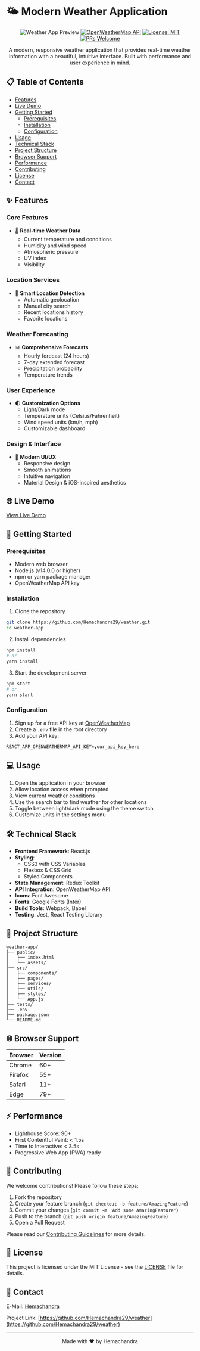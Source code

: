 # 🌤️ Modern Weather Application

<div align="center">

![Weather App Preview](https://hemachandra29.github.io/-Weather/)
[![OpenWeatherMap API](https://img.shields.io/badge/OpenWeatherMap-API-orange)](https://openweathermap.org/api)
[![License: MIT](https://img.shields.io/badge/License-MIT-yellow.svg)](https://opensource.org/licenses/MIT)
[![PRs Welcome](https://img.shields.io/badge/PRs-welcome-brightgreen.svg)](http://makeapullrequest.com)

A modern, responsive weather application that provides real-time weather information with a beautiful, intuitive interface. Built with performance and user experience in mind.

</div>

## 📋 Table of Contents

- [Features](#-features)
- [Live Demo](#-live-demo)
- [Getting Started](#-getting-started)
  - [Prerequisites](#prerequisites)
  - [Installation](#installation)
  - [Configuration](#configuration)
- [Usage](#-usage)
- [Technical Stack](#-technical-stack)
- [Project Structure](#-project-structure)
- [Browser Support](#-browser-support)
- [Performance](#-performance)
- [Contributing](#-contributing)
- [License](#-license)
- [Contact](#-contact)

## ✨ Features

### Core Features
- 🌡️ **Real-time Weather Data**
  - Current temperature and conditions
  - Humidity and wind speed
  - Atmospheric pressure
  - UV index
  - Visibility

### Location Services
- 📍 **Smart Location Detection**
  - Automatic geolocation
  - Manual city search
  - Recent locations history
  - Favorite locations

### Weather Forecasting
- 📊 **Comprehensive Forecasts**
  - Hourly forecast (24 hours)
  - 7-day extended forecast
  - Precipitation probability
  - Temperature trends

### User Experience
- 🌓 **Customization Options**
  - Light/Dark mode
  - Temperature units (Celsius/Fahrenheit)
  - Wind speed units (km/h, mph)
  - Customizable dashboard

### Design & Interface
- 🎨 **Modern UI/UX**
  - Responsive design
  - Smooth animations
  - Intuitive navigation
  - Material Design & iOS-inspired aesthetics

## 🌐 Live Demo

[View Live Demo](https://hemachandra29.github.io/-Weather/)

## 🚀 Getting Started

### Prerequisites

- Modern web browser
- Node.js (v14.0.0 or higher)
- npm or yarn package manager
- OpenWeatherMap API key

### Installation

1. Clone the repository
```bash
git clone https://github.com/Hemachandra29/weather.git
cd weather-app
```

2. Install dependencies
```bash
npm install
# or
yarn install
```

3. Start the development server
```bash
npm start
# or
yarn start
```

### Configuration

1. Sign up for a free API key at [OpenWeatherMap](https://openweathermap.org/api)
2. Create a `.env` file in the root directory
3. Add your API key:
```env
REACT_APP_OPENWEATHERMAP_API_KEY=your_api_key_here
```

## 💻 Usage

1. Open the application in your browser
2. Allow location access when prompted
3. View current weather conditions
4. Use the search bar to find weather for other locations
5. Toggle between light/dark mode using the theme switch
6. Customize units in the settings menu

## 🛠️ Technical Stack

- **Frontend Framework**: React.js
- **Styling**: 
  - CSS3 with CSS Variables
  - Flexbox & CSS Grid
  - Styled Components
- **State Management**: Redux Toolkit
- **API Integration**: OpenWeatherMap API
- **Icons**: Font Awesome
- **Fonts**: Google Fonts (Inter)
- **Build Tools**: Webpack, Babel
- **Testing**: Jest, React Testing Library

## 📁 Project Structure

```
weather-app/
├── public/
│   ├── index.html
│   └── assets/
├── src/
│   ├── components/
│   ├── pages/
│   ├── services/
│   ├── utils/
│   ├── styles/
│   └── App.js
├── tests/
├── .env
├── package.json
└── README.md
```

## 🌐 Browser Support

| Browser | Version |
|---------|---------|
| Chrome  | 60+     |
| Firefox | 55+     |
| Safari  | 11+     |
| Edge    | 79+     |

## ⚡ Performance

- Lighthouse Score: 90+
- First Contentful Paint: < 1.5s
- Time to Interactive: < 3.5s
- Progressive Web App (PWA) ready

## 🤝 Contributing

We welcome contributions! Please follow these steps:

1. Fork the repository
2. Create your feature branch (`git checkout -b feature/AmazingFeature`)
3. Commit your changes (`git commit -m 'Add some AmazingFeature'`)
4. Push to the branch (`git push origin feature/AmazingFeature`)
5. Open a Pull Request

Please read our [Contributing Guidelines](CONTRIBUTING.md) for more details.

## 📝 License

This project is licensed under the MIT License - see the [LICENSE](LICENSE) file for details.

## 📧 Contact

E-Mail: [Hemachandra](hemachandranaidu8888@gmail.com)

Project Link: [https://github.com/Hemachandra29/weather](https://github.com/Hemachandra29/weather)

---

<div align="center">
Made with ❤️ by Hemachandra
</div> 
